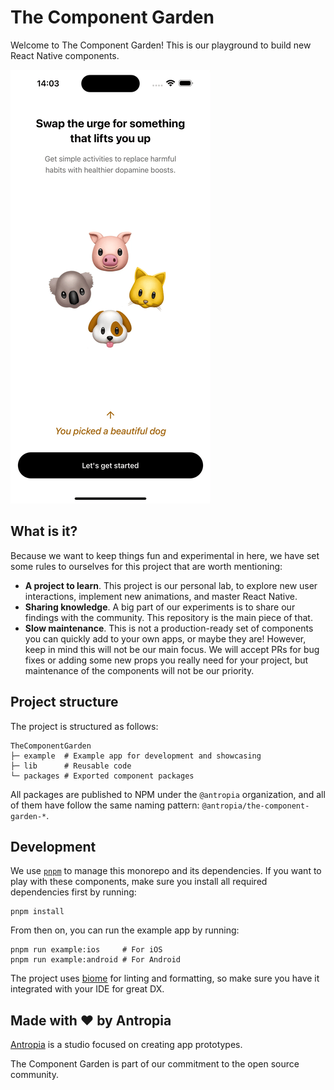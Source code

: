 # The Component Garden

Welcome to The Component Garden! This is our playground to build new React Native components.

![The Component Garden video](./docs/tcg-video.gif)

## What is it?

Because we want to keep things fun and experimental in here, we have set some rules to ourselves for this project that are
worth mentioning:

- **A project to learn**. This project is our personal lab, to explore new user interactions, implement new animations, and master React Native.
- **Sharing knowledge**. A big part of our experiments is to share our findings with the community. This repository is the main piece of that.
- **Slow maintenance**. This is not a production-ready set of components you can quickly add to your own apps, or maybe they are! However, keep in mind this will not be our main focus. We will accept PRs for bug fixes or adding some new props you really need for your project, but maintenance of the components will not be our priority.

## Project structure

The project is structured as follows:

```
TheComponentGarden
├─ example  # Example app for development and showcasing
├─ lib      # Reusable code
└─ packages # Exported component packages
```

All packages are published to NPM under the `@antropia` organization, and all of them have follow the same naming pattern: `@antropia/the-component-garden-*`.

## Development

We use [`pnpm`](https://pnpm.io/) to manage this monorepo and its dependencies. If you want to play with these components, make sure you install all required dependencies first by running:

```shell
pnpm install
```

From then on, you can run the example app by running:

```shell
pnpm run example:ios     # For iOS
pnpm run example:android # For Android
```

The project uses [biome](https://biomejs.dev/) for linting and formatting, so make sure you have it integrated with your IDE for great DX.

## Made with ❤️ by Antropia

[Antropia](https://antropia.studio/) is a studio focused on creating app prototypes.

The Component Garden is part of our commitment to the open source community.
